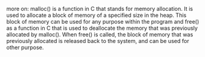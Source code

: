 more on:
malloc() is a function in C that stands for memory allocation. It is used to allocate a block of memory of a specified size in the heap. This block of memory can be used for any purpose within the program and free() as a function in C that is used to deallocate the memory that was previously allocated by malloc(). When free() is called, the block of memory that was previously allocated is released back to the system, and can be used for other purpose.
